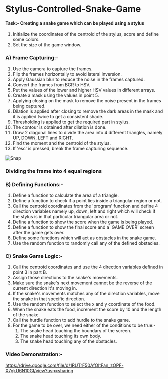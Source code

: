# Stylus-Controlled-Snake-Game
#### Task:- Creating a snake game which can be played using a stylus

1. Initialize the coordinates of the centroid of the stylus, score and define some colors.
2. Set the size of the game window.

### A) Frame Capturing:-
1. Use the camera to capture the frames.
2. Flip the frames horizontally to avoid lateral inversion.
3. Apply Gaussian blur to reduce the noise in the frames captured.
4. Convert the frames from BGR to HSV.
5. Put the values of the lower and higher HSV values in different arrays.
6. Create a mask using the values in point 5.
7. Applying closing on the mask to remove the noise present in the frames being captured.
8. Dilation is applied after closing to remove the dark areas in the mask and it is applied twice to get a consistent shade.
9. Thresholding is applied to get the required part in stylus.
10. The contour is obtained after dilation is done.
11. Draw 2 diagonal lines to divide the area into 4 different triangles, namely UP, DOWN, LEFT and RIGHT.
12. Find the moment and the centroid of the stylus.
13. If 'esc' is pressed, break the frame capturing sequence. 

![Snap](https://user-images.githubusercontent.com/89793505/137143426-98663d3e-9de2-46fe-81f3-ac8ae3f8dcfa.png)
### **Dividing the frame into 4 equal regions** 

### B) Defining Functions:-
1. Define a function to calculate the area of a triangle.
2. Define a function to check if a point lies inside a triangular region or not.
3. Call the centroid coordinates from the 'program' function and define 4 direction variables namely up, down, left and right which will check if the stylus is in that particular    triangular area or not.
4. Define a function to show the score when the game is being played.
5. Define a function to show the final score and a 'GAME OVER' screen after the game gets over.
6. Define some functions which will act as obstacles in the snake game.
7. Use the random function to randomly call any of the defined obstacles.

### C) Snake Game Logic:-
1. Call the centroid coordinates and use the 4 direction variables defined in point 3 in part B.
2. Assign those directions to the snake's movements.
3. Make sure the snake's next movement cannot be the reverse of the current direction it's moving in.
4. If the snake's movements matches any of the direction variables, move the snake in that specific direction.
5. Use the random function to select the x and y coordinate of the food.
6. When the snake eats the food, increment the score by 10 and the length of the snake.
7. Call the hurdle function to add hurdle to the snake game.
8. For the game to be over, we need either of the conditions to be true:-
   1. The snake head touching the boundary of the screen.
   2. The snake head touching its own body.
   3. The snake head touching any of the obstacles.
   
### Video Demonstration:-
https://drive.google.com/file/d/1RUTrF50AfOItFan_zOPF-X7gkU6N10GI/view?usp=sharing
